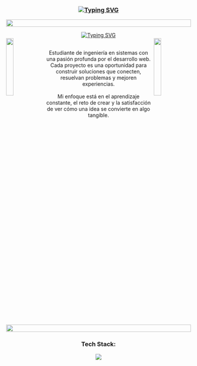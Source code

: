 <!--Title-->
<h3 align="center">
<a href="https://git.io/typing-svg"><img src="https://readme-typing-svg.herokuapp.com?font=Lucida+sans&size=40&duration=3000&pause=1000&color=FAC0D5&center=true&multiline=true&width=610&height=70&lines=%C2%A1Welcome+to+my+GitHub+profile!" alt="Typing SVG" /></a>
</h3>

<img src="https://i.imgur.com/dBaSKWF.gif" height="20" width="100%"> <!--Línea-->

<!--Subtitle-->
<div align="center">
<a href="https://git.io/typing-svg"><img src="https://readme-typing-svg.herokuapp.com?font=Lucida+sans&size=30&duration=3000&pause=1000&color=FF6B9D&center=true&multiline=true&width=680&height=80&lines=Soy+Huendy;Constructora+de+soluciones+tecnol%C3%B3gicas" alt="Typing SVG" /></a>
</div>

<div>
  <img align="right" src="https://i.gifer.com/ZOHV.gif" width="20%">
  <img align="left" src="https://i.gifer.com/ZOHV.gif" width="20%" >
</div>

  <!--Párrafos -->
<div align="center">
    <p>
    <br> Estudiante de ingeniería en sistemas con una pasión profunda por el desarrollo web. Cada proyecto es una
    oportunidad para construir soluciones que conecten, resuelvan problemas y mejoren experiencias.
   <br> <br> Mi enfoque está en el aprendizaje constante, el reto de crear y la satisfacción de ver cómo una idea se
    convierte en algo tangible.
</p>
  </div>
  
<!-- Tech Stack -->
<div align="center">

<img src="https://i.imgur.com/dBaSKWF.gif" height="20" width="100%"> <!--Línea-->
<h3 width="20%"> Tech Stack: </h3>
<img src="https://skillicons.dev/icons?i=html,css,js,cs,php,bootstrap,mysql,vscode,git,github">
</div>


